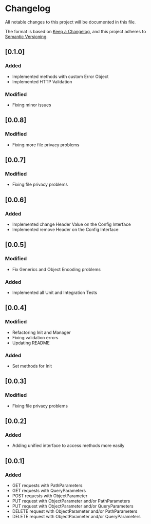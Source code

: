 # Changelog
All notable changes to this project will be documented in this file.

The format is based on [Keep a Changelog](https://keepachangelog.com/en/1.0.0/),
and this project adheres to [Semantic Versioning](https://semver.org/spec/v2.0.0.html).

## [0.1.0]
### Added
- Implemented methods with custom Error Object
- Implemented HTTP Validation

### Modified
- Fixing minor issues

## [0.0.8]
### Modified
- Fixing more file privacy problems 

## [0.0.7]
### Modified
- Fixing file privacy problems 

## [0.0.6]
### Added
- Implemented change Header Value on the Config Interface
- Implemented remove Header on the Config Interface

## [0.0.5]
### Modified
- Fix Generics and Object Encoding problems

### Added
- Implemented all Unit and Integration Tests

## [0.0.4]
### Modified
- Refactoring Init and Manager
- Fixing validation errors
- Updating README

### Added
- Set methods for Init

## [0.0.3]
### Modified
- Fixing file privacy problems 

## [0.0.2]
### Added
- Adding unified interface to access methods more easily

## [0.0.1]
### Added
- GET requests with PathParameters
- GET requests with QueryParameters
- POST requests with ObjectParameter
- PUT request with ObjectParameter and/or PathParameters
- PUT request with ObjectParameter and/or QueryParameters
- DELETE request with ObjectParameter and/or PathParameters
- DELETE request with ObjectParameter and/or QueryParameters
